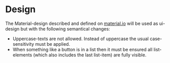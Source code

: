 # Design

The Material-design described and defined on [material.io](https://material.io) will be used as ui-design but with the following semantical changes:

- Uppercase-texts are not allowed. Instead of uppercase the usual case-sensitivity must be applied.
- When something like a button is in a list then it must be ensured all list-elements (which also includes the last list-item) are fully visible.
